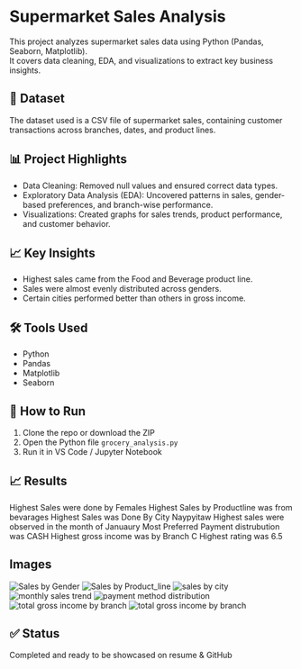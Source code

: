 # Supermarket Sales Analysis

This project analyzes supermarket sales data using Python (Pandas, Seaborn, Matplotlib).  
It covers data cleaning, EDA, and visualizations to extract key business insights.

## 📁 Dataset
The dataset used is a CSV file of supermarket sales, containing customer transactions across branches, dates, and product lines.

## 📊 Project Highlights
- Data Cleaning: Removed null values and ensured correct data types.
- Exploratory Data Analysis (EDA): Uncovered patterns in sales, gender-based preferences, and branch-wise performance.
- Visualizations: Created graphs for sales trends, product performance, and customer behavior.

## 📈 Key Insights
- Highest sales came from the Food and Beverage product line.
- Sales were almost evenly distributed across genders.
- Certain cities performed better than others in gross income.

## 🛠️ Tools Used
- Python
- Pandas
- Matplotlib
- Seaborn

## 📌 How to Run
1. Clone the repo or download the ZIP
2. Open the Python file `grocery_analysis.py`
3. Run it in VS Code / Jupyter Notebook

## 📈 Results
Highest Sales were done by Females
Highest Sales by Productline was from bevarages
Highest Sales was Done By City Naypyitaw
Highest sales were observed in the month of Januaury
Most Preferred Payment distrubution was CASH
Highest gross income was by Branch C
Highest  rating was 6.5

## Images
![Sales by Gender](https://github.com/user-attachments/assets/1260d84a-40f5-4979-a0e3-c49b248f945e)
![Sales by Product_line](https://github.com/user-attachments/assets/d8668af7-5aeb-41b5-a646-5d3bcfe06cde)
![sales by city](https://github.com/user-attachments/assets/cbbe9f2e-7b65-4c6d-b922-1da724073827)
![monthly sales trend](https://github.com/user-attachments/assets/a1e90cad-dd04-45b5-aa95-475308e40875)
![payment method distribution](https://github.com/user-attachments/assets/64afbbd2-0a95-43f7-9e0e-91e8f06a824f)
![total gross income by branch](https://github.com/user-attachments/assets/58b94bfa-4956-4fca-89fe-9c467551fb44)
![total gross income by branch](https://github.com/user-attachments/assets/d65e54a8-f020-4397-86d0-7d187a578b71)

## ✅ Status
Completed and ready to be showcased on resume & GitHub
